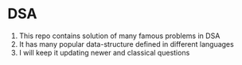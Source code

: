 # DSA
1. This repo contains solution of many famous problems in DSA
1. It has many popular data-structure defined in different languages
1. I will keep it updating newer and classical questions
